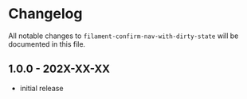 # Changelog

All notable changes to `filament-confirm-nav-with-dirty-state` will be documented in this file.

## 1.0.0 - 202X-XX-XX

- initial release
